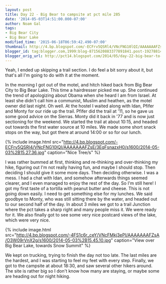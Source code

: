 ```yaml
---
layout: post
title: Day 22 - Big Bear to campsite at pct mile 285
date: '2014-05-03T14:51:00.000-07:00'
author: Noam Gal
tags:
- Big Bear City
- Big Bear Lake
modified_time: '2015-06-18T06:59:42.490-07:00'
thumbnail: http://4.bp.blogspot.com/-ECFrv5QSRl4/VNcFNG10lQI/AAAAAAAFZsE/3EqFsnazxH0/s72-c/2014-05-03%2B15.27.36.jpg
blogger_id: tag:blogger.com,1999:blog-8715620883377891841.post-1927881494831225960
blogger_orig_url: http://pct14.blogspot.com/2014/05/day-22-big-bear-to-campsite-at-pct-mile.html
---
```


Yeah, I ended up skipping a trail section. I do feel a bit sorry about it, but that's all I'm going to do with it at the moment.
 
In the morning I got out of the motel, and hitch hiked back from Big Bear City to Big Bear Lake. This time a hairdresser picked me up. She continued the trend of apologizing about Obama when she heard I am from Israel. At least she didn't call him a communist, Muslim and heathen, as the motel owner did last night. Oh well.  At the hostel I waited along with Idan, Pfifer and Monty for our ride up the trail. Pfifer did the trail at '11, so he gave us some good advice on the Sierras. Monty did it back in '77 and is now just sectioning for the weekend.  We started the trail at about 10:15, and headed out towards the first water source at 10 miles. We made some short snack stops on the way, but got there at around 14:00 or so for our lunch.
 
{% include image.html src="http://4.bp.blogspot.com/-ECFrv5QSRl4/VNcFNG10lQI/AAAAAAAFZsE/3EqFsnazxH0/s1600/2014-05-03%2B15.27.36.jpg" caption="Nice Tree/s" %}

I was rather bummed at first, thinking and re-thinking and over-thinking my hike, figuring out I'm not really having fun, and maybe I should stop. Then deciding I should give it some more days. Then deciding otherwise. I was a mess. I had a chat with Idan, and somehow afterwards things seemed clearer, and I even managed to enjoy the rest of the day. So I'm still here!  I got my first taste of a tortilla with peanut butter and cheese. This is not going down easily. I need to get something else for my lunches. We said goodbye to Monty, who was still sitting there by the water, and headed out to our second half of the day. In about 3 miles we got to a trail Junction where the pct takes a sharp right and many people miss it. We were ready for it. We also finally got to see some very nice postcard views of the lake, which were very nice.

{% include image.html src="http://4.bp.blogspot.com/-4FS1c6r_ceY/VNcFMkj3ePI/AAAAAAAFZsA/O3W09rVnX2g/s1600/2014-05-03%2B15.45.10.jpg" caption="View over Big Bear Lake, towards Snow Summit" %}

We kept on trucking, trying to finish the day not too late. The last miles are the hardest, and I was starting to feel my feet with every step.  Finally, we got to the campsite at about 18:30, and saw several other hikers around. The site is rather big so I don't know how many are staying, or maybe some are heading out for night hiking.
